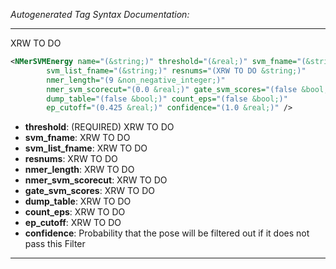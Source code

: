 _Autogenerated Tag Syntax Documentation:_

---
XRW TO DO

```xml
<NMerSVMEnergy name="(&string;)" threshold="(&real;)" svm_fname="(&string;)"
        svm_list_fname="(&string;)" resnums="(XRW TO DO &string;)"
        nmer_length="(9 &non_negative_integer;)"
        nmer_svm_scorecut="(0.0 &real;)" gate_svm_scores="(false &bool;)"
        dump_table="(false &bool;)" count_eps="(false &bool;)"
        ep_cutoff="(0.425 &real;)" confidence="(1.0 &real;)" />
```

-   **threshold**: (REQUIRED) XRW TO DO
-   **svm_fname**: XRW TO DO
-   **svm_list_fname**: XRW TO DO
-   **resnums**: XRW TO DO
-   **nmer_length**: XRW TO DO
-   **nmer_svm_scorecut**: XRW TO DO
-   **gate_svm_scores**: XRW TO DO
-   **dump_table**: XRW TO DO
-   **count_eps**: XRW TO DO
-   **ep_cutoff**: XRW TO DO
-   **confidence**: Probability that the pose will be filtered out if it does not pass this Filter

---
